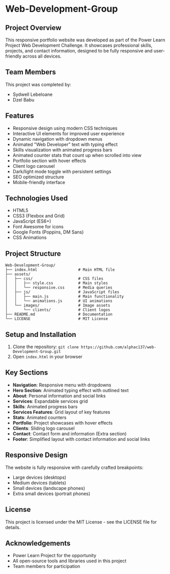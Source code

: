 # Web-Development-Group

## Project Overview
This responsive portfolio website was developed as part of the Power Learn Project Web Development Challenge. It showcases professional skills, projects, and contact information, designed to be fully responsive and user-friendly across all devices.

## Team Members
This project was completed by:
- Sydwell Lebeloane
- Dzel Babu

## Features
- Responsive design using modern CSS techniques
- Interactive UI elements for improved user experience
- Dynamic navigation with dropdown menus
- Animated "Web Developer" text with typing effect
- Skills visualization with animated progress bars
- Animated counter stats that count up when scrolled into view
- Portfolio section with hover effects
- Client logo carousel
- Dark/light mode toggle with persistent settings
- SEO optimized structure
- Mobile-friendly interface

## Technologies Used
- HTML5
- CSS3 (Flexbox and Grid)
- JavaScript (ES6+)
- Font Awesome for icons
- Google Fonts (Poppins, DM Sans)
- CSS Animations

## Project Structure
```
Web-Development-Group/
├── index.html                  # Main HTML file
├── assets/
│   ├── css/                    # CSS files
│   │   ├── style.css           # Main styles
│   │   └── responsive.css      # Media queries
│   ├── js/                     # JavaScript files
│   │   ├── main.js             # Main functionality
│   │   └── animations.js       # UI animations
│   └── images/                 # Image assets
│       └── clients/            # Client logos
├── README.md                   # Documentation
└── LICENSE                     # MIT License
```

## Setup and Installation
1. Clone the repository: `git clone https://github.com/alphac137/web-Development-Group.git`
2. Open `index.html` in your browser

## Key Sections
- **Navigation**: Responsive menu with dropdowns
- **Hero Section**: Animated typing effect with outlined text
- **About**: Personal information and social links
- **Services**: Expandable services grid
- **Skills**: Animated progress bars
- **Services Features**: Grid layout of key features
- **Stats**: Animated counters
- **Portfolio**: Project showcases with hover effects
- **Clients**: Sliding logo carousel
- **Contact**: Contact form and information (Extra section)
- **Footer**: Simplified layout with contact information and social links

## Responsive Design
The website is fully responsive with carefully crafted breakpoints:
- Large devices (desktops)
- Medium devices (tablets)
- Small devices (landscape phones)
- Extra small devices (portrait phones)

## License
This project is licensed under the MIT License - see the LICENSE file for details.

## Acknowledgements
- Power Learn Project for the opportunity
- All open-source tools and libraries used in this project
- Team members for participation
